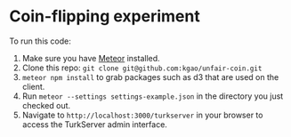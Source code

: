 Coin-flipping experiment
========================

To run this code:

1. Make sure you have [Meteor] installed.
2. Clone this repo: `git clone git@github.com:kgao/unfair-coin.git`
3. `meteor npm install` to grab packages such as d3 that are used on the
client.
4. Run `meteor --settings settings-example.json` in the directory you just
checked out.
5. Navigate to `http://localhost:3000/turkserver` in your browser to access the
TurkServer admin interface.  
 
[Meteor]: https://www.meteor.com/install
